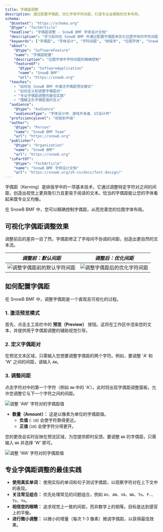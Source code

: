 ```yaml
---
title: 字偶距调整
description: 通过配置字偶距，优化字体字符间距，打造专业且精致的文本布局。
schema:
  "@context": "https://schema.org"
  "@type": "TechArticle"
  "headline": "字偶距调整 - SnowB BMF 字体设计文档"
  "description": "学习如何在 SnowB BMF 中通过配置字偶距来优化位图字体的字符间距，打造专业且精致的文本布局。"
  "keywords": ["字偶距", "字体设计", "字符间距", "排版学", "位图字体", "SnowB BMF", "字体字偶距", "文本布局"]
  "about":
    "@type": "SoftwareFeature"
    "name": "字偶距配置"
    "description": "位图字体中字符间距的精确控制"
    "featureOf":
      "@type": "SoftwareApplication"
      "name": "SnowB BMF"
      "url": "https://snowb.org"
  "teaches":
    - "如何在 SnowB BMF 中激活字偶距预览模式"
    - "如何定义和调整字偶距对"
    - "专业字偶距调整的最佳实践"
    - "理解正负字偶距值的含义"
  "audience":
    "@type": "Audience"
    "audienceType": "字体设计师、游戏开发者、UI设计师"
  "proficiencyLevel": "初级到中级"
  "author":
    "@type": "Person"
    "name": "SnowB BMF Team"
    "url": "https://snowb.org"
  "publisher":
    "@type": "Organization"
    "name": "SnowB BMF"
    "url": "https://snowb.org"
  "isPartOf":
    "@type": "TechArticle"
    "name": "SnowB BMF 字体设计文档"
    "url": "https://snowb.org/zh-cn/docs/font-design/"
---
```


字偶距（Kerning）是排版学中的一项基本技术，它通过调整特定字符对之间的间距，创造出视觉上更具吸引力且更易于阅读的文本。恰当的字偶距能让您的字体看起来既专业又均衡。

在 SnowB BMF 中，您可以精确控制字偶距，从而完善您的位图字体布局。

## 可视化字偶距调整效果

调整前后的差异一目了然。字偶距修正了字母间不协调的间距，创造出更自然的文本流。

| *调整前：默认间距* | *调整后：优化间距* |
| --- | --- |
| ![调整字偶距前的默认字符间距](~/assets/kerning-before.png) | ![调整字偶距后的优化字符间距](~/assets/kerning-after.png) |

## 如何配置字偶距

在 SnowB BMF 中，调整字偶距是一个直观且可视化的过程。

### 1. 激活预览模式

首先，点击主工具栏中的 **预览（Preview）** 按钮。这将在工作区中渲染您的文本，并提供用于字偶距调整的辅助视觉引导。

### 2. 定义字偶距对

在预览文本区域，只需输入您想要调整字偶距的两个字符。例如，要调整 'A' 和 'W' 之间的间距，请输入 `AW`。

### 3. 调整间距

点击字符对中的第一个字符（例如 `AW` 中的 'A'）。此时将出现字偶距调整面板，允许您调整它与下一个字符之间的间距。

![调整 'AW' 字符对的字偶距值](~/assets/kerning-AW.png)

- **数量（Amount）：** 这是以像素为单位的字偶距值。
  - **负值** (`-10`) 会使字符靠得更近。
  - **正值** (`10`) 会使字符分得更开。

您的更改会实时反映在预览区域，为您提供即时反馈。要调整 `WA` 的字偶距，只需输入 `WA` 并选择 'W' 即可。

![调整 'WA' 字符对的字偶距值](~/assets/kerning-WA.png)

## 专业字偶距调整的最佳实践

- **使用真实单词：** 使用实际的单词和句子测试字偶距，以观察字符对在上下文中的表现。
- **关注常见组合：** 优先处理常见的问题组合，例如 `AV`、`AW`、`VA`、`WA`、`To`、`P.`、`To`、`Yo`。
- **相信您的眼睛：** 追求视觉上一致的间距，而非数学上的相等。目标是达到感官上的平衡。
- **进行微小调整：** 以微小的增量（每次 1-3 像素）微调字偶距，以获得最佳效果。